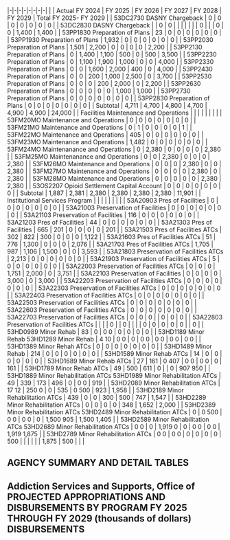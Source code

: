 |-|-|-|-|-|-|-|-|
| | Actual FY 2024 | FY 2025 | FY 2026 | FY 2027 | FY 2028 | FY 2029 | Total FY 2025- FY 2029 |
| 53DC2730 DASNY Chargeback | 0 | 0 | 0 | 0 | 0 | 0 | 0 |
| 53DC2830 DASNY Chargeback | | 0 | 0 | | | | |
| | 0 | | | 0 | 0 | 1,400 | 1,400 |
| 53PP1830 Preparation of Plans | 23 | 0 | 0 | 0 | 0 | 0 | 0 |
| 53PP1930 Preparation of Plans | 1,932 | 0 | 0 | 0 | 0 | 0 | 0 |
| 53PP2030 Preparation of Plans | 1,501 | 2,200 | 0 | 0 | 0 | 0 | 2,200 |
| 53PP2130 Preparation of Plans | 0 | 1,400 | 1,100 | 500 | 0 | 500 | 3,500 |
| 53PP2230 Preparation of Plans | 0 | 1,100 | 1,900 | 1,000 | 0 | 0 | 4,000 |
| 53PP2330 Preparation of Plans | 0 | 0 | 1,600 | 2,000 | 400 | 0 | 4,000 |
| 53PP2430 Preparation of Plans | 0 | 0 | 200 | 1,000 | 2,500 | 0 | 3,700 |
| 53PP2530 Preparation of Plans | 0 | 0 | 0 | 200 | 2,000 | 0 | 2,200 |
| 53PP2630 Preparation of Plans | 0 | 0 | 0 | 0 | 0 | 1,000 | 1,000 |
| 53PP2730 Preparation of Plans | 0 | 0 | 0 | 0 | 0 | 0 | 0 |
| 53PP2830 Preparation of Plans | 0 | 0 | 0 | 0 | 0 | 0 | 0 |
| Subtotal | 4,711 | 4,700 | 4,800 | 4,700 | 4,900 | 4,900 | 24,000 |
| Facilities Maintenance and Operations | | | | | | | |
| 53FM20MO Maintenance and Operations | 0 | 0 | 0 | 0 | 0 | 0 | 0 |
| 53FM21MO Maintenance and Operations | 0 | 1 | 0 | 0 | 0 | 0 | 1 |
| 53FM22MO Maintenance and Operations | 405 | 0 | 0 | 0 | 0 | 0 | 0 |
| 53FM23MO Maintenance and Operations | 1,482 | 0 | 0 | 0 | 0 | 0 | 0 |
| 53FM24MO Maintenanance and Operations | 0 | 2,380 | 0 | 0 | 0 | 0 | 2,380 |
| 53FM25MO Maintenanance and Operations | 0 | 0 | 2,380 | 0 | 0 | 0 | 2,380 |
| 53FM26MO Maintenance and Operations | 0 | 0 | 0 | 2,380 | 0 | 0 | 2,380 |
| 53FM27MO Maintenance and Operations | 0 | 0 | 0 | 0 | 2,380 | 0 | 2,380 |
| 53FM28MO Maintenance and Operations | 0 | 0 | 0 | 0 | 0 | 2,380 | 2,380 |
| 53OS2207 Opioid Settlement Capital Account | 0 | 0 | 0 | 0 | 0 | 0 | 0 |
| Subtotal | 1,887 | 2,381 | 2,380 | 2,380 | 2,380 | 2,380 | 11,901 |
| Institutional Services Program | | | | | | | |
| 53A20903 Pres of Facilities | 0 | 0 | 0 | 0 | 0 | 0 | 0 |
| 53A21003 Preservation of Facilities | 0 | 0 | 0 | 0 | 0 | 0 | 0 |
| 53A21103 Preservation of Facilities | 116 | 0 | 0 | 0 | 0 | 0 | 0 |
| 53A21203 Pres of Facilities | 44 | 0 | 0 | 0 | 0 | 0 | 0 |
| 53A21303 Pres of Facilities | 665 | 201 | 0 | 0 | 0 | 0 | 201 |
| 53A21503 Pres of Facilities ATCs | 302 | 822 | 300 | 0 | 0 | 0 | 1,122 |
| 53A21603 Pres of Facilities ATCs | 51 | 776 | 1,300 | 0 | 0 | 0 | 2,076 |
| 53A21703 Pres of Facilities ATCs | 1,705 | 987 | 1,106 | 1,500 | 0 | 0 | 3,593 |
| 53A21803 Preservation of Facilities ATCs | 2,213 | 0 | 0 | 0 | 0 | 0 | 0 |
| 53A21903 Preservation of Facilities ATCs | 5 | 0 | 0 | 0 | 0 | 0 | 0 |
| 53A22003 Preservation of Facilities ATCs | 0 | 0 | 0 | 1,751 | 2,000 | 0 | 3,751 |
| 53A22103 Preservation of Facilities | 0 | 0 | 0 | 0 | 3,000 | 0 | 3,000 |
| 53A22203 Preservation of Facilities ATCs | 0 | 0 | 0 | 0 | 0 | 0 | 0 |
| 53A22303 Preservation of Facilities ATCs | 0 | 0 | 0 | 0 | 0 | 0 | 0 |
| 53A22403 Preservation of Facilities ATCs | 0 | 0 | 0 | 0 | 0 | 0 | 0 |
| 53A22503 Preservation of Facilities ATCs | 0 | 0 | 0 | 0 | 0 | 0 | 0 |
| 53A22603 Preservation of Facilities ATCs | 0 | 0 | 0 | 0 | 0 | 0 | 0 |
| 53A22703 Preservation of Facilities ATCs | 0 | 0 | 0 | | 0 | 0 | 0 |
| 53A22803 Preservation of Facilities ATCs | | | | 0 | | 0 | |
| | 0 | 0 | 0 | 0 | 0 | | 0 |
| 53HD0989 Minor Rehab | 83 | 0 | 0  0 | 0 | 0 | 0 | 0 |
| 53HD1189 Minor Rehab 53HD1289 Minor Rehab | 4  10 | 0  0 | 0 | 0  0 | 0  0 | 0  0 | 0  0 |
| 53HD1389 Minor Rehah ATCs | 0 | 0 | 0 | 0 | 0 | 0 | 0 |
| 53HD1489 Minor Rehab | 214 | 0 | 0 | 0 | 0 | 0 | 0 |
| 53HD1589 Minor Rehab ATCs | 14 | 0 | 0 | 0 | 0 | 0 | 0 |
| 53HD1689 Minor Rehab ATCs | 27 | 161 | 0  407 | 0  0 | 0  0 | 0 | 161 |
| 53HD1789 Minor Rehab ATCs | 49 | 500 | 611 | 0 | | 0 | 907  950 |
| 53HD1889 Minor Rehabilitation ATCs 53HD1989 Minor Rehabilitation ATCs | 49 | 339 | 173 | 496 | 0 | 0  0 | 919 |
| 53HD2089 Minor Rehabilitation ATCs | 17  12 | 250  0 | 0 | 535 | 0  500 | 923 | 1,958 |
| 53HD2189 Minor Rehabilitation ATCs | 439 | 0 | 0 | 300 | 500 | 747 | 1,547 |
| 53HD2289 Minor Rehabilitation ATCs | 0 | 0 | 0 | 0 | 348 | 1,652 | 2,000 |
| 53HD2389 Minor Rehabilitation ATCs 53HD2489 Minor Rehabilitation ATCs | 0 | 0  500 | 0  0 | 0  0 | 0 | 1,500  905 | 1,500  1,405 |
| 53HD2589 Minor Rehabilitation ATCs 53HD2689 Minor Rehabilitation ATCs | 0  0 | 0 | 1,919  0 | 0 | 0  0 | 0  0 | 1,919  1,875 |
| 53HD2789 Minor Rehabilitation ATCs | 0  0 | 0  0 | 0 | 0 | 0 | 0 | 500 |
| | | | | 1,875 | 500 | | |

## **AGENCY SUMMARY AND DETAIL TABLES**

## **Addiction Services and Supports, Office of PROJECTED APPROPRIATIONS AND DISBURSEMENTS BY PROGRAM FY 2025 THROUGH FY 2029 (thousands of dollars) DISBURSEMENTS**